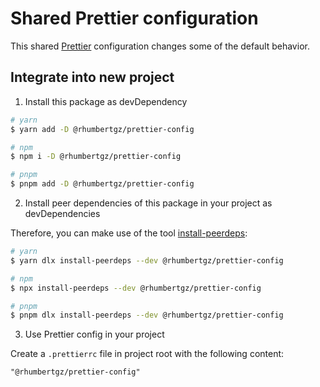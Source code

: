 # Shared Prettier configuration

This shared [Prettier](https://prettier.io/) configuration changes some of the default behavior.

## Integrate into new project

1. Install this package as devDependency

```sh
# yarn
$ yarn add -D @rhumbertgz/prettier-config

# npm
$ npm i -D @rhumbertgz/prettier-config

# pnpm
$ pnpm add -D @rhumbertgz/prettier-config
```

2. Install peer dependencies of this package in your project as devDependencies

Therefore, you can make use of the tool [install-peerdeps](https://github.com/nathanhleung/install-peerdeps):

```sh
# yarn
$ yarn dlx install-peerdeps --dev @rhumbertgz/prettier-config

# npm
$ npx install-peerdeps --dev @rhumbertgz/prettier-config

# pnpm
$ pnpm dlx install-peerdeps --dev @rhumbertgz/prettier-config
```

3. Use Prettier config in your project

Create a `.prettierrc` file in project root with the following content:

```
"@rhumbertgz/prettier-config"
```
